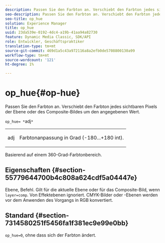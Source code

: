 ```yaml
---
description: Passen Sie den Farbton an. Verschiebt den Farbton jedes sichtbaren Pixels der Ebene oder des Composite-Bildes um den angegebenen Wert.
seo-description: Passen Sie den Farbton an. Verschiebt den Farbton jedes sichtbaren Pixels der Ebene oder des Composite-Bildes um den angegebenen Wert.
seo-title: op_hue
solution: Experience Manager
title: op_hue
uuid: 23da539e-0192-4dc4-a19b-41aa94a82730
feature: Dynamic Media Classic, SDK/API
role: Entwickler, Geschäftspraktiker
translation-type: tm+mt
source-git-commit: 469d1a5c43a972116a8a2efb0de5708800130a99
workflow-type: tm+mt
source-wordcount: '121'
ht-degree: 1%

---
```



# op_hue{#op-hue}

Passen Sie den Farbton an. Verschiebt den Farbton jedes sichtbaren Pixels der Ebene oder des Composite-Bildes um den angegebenen Wert.

`op_hue= *`adj`*`

<table id="simpletable_7DC7ABA384664BDDAA65B8DEEF7859A8"> 
 <tr class="strow"> 
  <td class="stentry"> <p><span class="varname"> adj</span> </p> </td> 
  <td class="stentry"> <p>Farbtonanpassung in Grad (-180...+180 int). </p></td> 
 </tr> 
</table>

Basierend auf einem 360-Grad-Farbtonbereich.

## Eigenschaften {#section-55779644700b4c808a624cdf5a04447e}

Ebene, Befehl. Gilt für die aktuelle Ebene oder für das Composite-Bild, wenn `layer=comp`. Von Effektebenen ignoriert. CMYK-Bilder oder -Ebenen werden vor dem Anwenden des Vorgangs in RGB konvertiert.

## Standard {#section-7314580251f5456fa1f381ec9e99e0bb}

`op_hue=0`, ohne dass sich der Farbton ändert.
